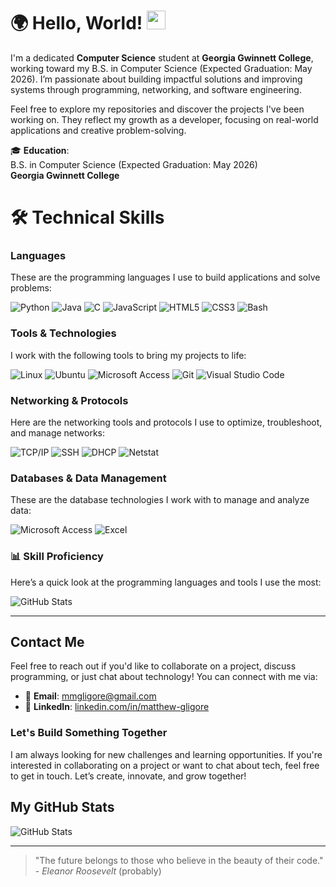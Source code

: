 # 🌍 **Hello, World!** <img src="https://media.giphy.com/media/hvRJCLFzcasrR4ia7z/giphy.gif" width="30px">

I'm a dedicated **Computer Science** student at **Georgia Gwinnett College**, working toward my B.S. in Computer Science (Expected Graduation: May 2026). I’m passionate about building impactful solutions and improving systems through programming, networking, and software engineering.

Feel free to explore my repositories and discover the projects I've been working on. They reflect my growth as a developer, focusing on real-world applications and creative problem-solving.


🎓 **Education**:  
  B.S. in Computer Science (Expected Graduation: May 2026)  
  **Georgia Gwinnett College**
  

# 🛠️ **Technical Skills**

### **Languages**  
These are the programming languages I use to build applications and solve problems:

![Python](https://img.shields.io/badge/Python-%23F7F7F7?style=for-the-badge&logo=python&logoColor=3776AB)
![Java](https://img.shields.io/badge/Java-%23F7F7F7?style=for-the-badge&logo=java&logoColor=007396)
![C](https://img.shields.io/badge/C-%23F7F7F7?style=for-the-badge&logo=c&logoColor=A8B9CC)
![JavaScript](https://img.shields.io/badge/JavaScript-%23F7F7F7?style=for-the-badge&logo=javascript&logoColor=F7DF1E)
![HTML5](https://img.shields.io/badge/HTML5-%23F7F7F7?style=for-the-badge&logo=html5&logoColor=E34F26)
![CSS3](https://img.shields.io/badge/CSS3-%23F7F7F7?style=for-the-badge&logo=css3&logoColor=1572B6)
![Bash](https://img.shields.io/badge/Bash-%23F7F7F7?style=for-the-badge&logo=gnu-bash&logoColor=4EAA25)


### **Tools & Technologies**  
I work with the following tools to bring my projects to life:

![Linux](https://img.shields.io/badge/Linux-%23F7F7F7?style=for-the-badge&logo=linux&logoColor=FCC624)
![Ubuntu](https://img.shields.io/badge/Ubuntu-%23F7F7F7?style=for-the-badge&logo=ubuntu&logoColor=E95420)
![Microsoft Access](https://img.shields.io/badge/Microsoft_Access-%23F7F7F7?style=for-the-badge&logo=microsoft-access&logoColor=2674C7)
![Git](https://img.shields.io/badge/Git-%23F7F7F7?style=for-the-badge&logo=git&logoColor=F05032)
![Visual Studio Code](https://img.shields.io/badge/VS_Code-%23F7F7F7?style=for-the-badge&logo=visualstudiocode&logoColor=007ACC)

### **Networking & Protocols**  
Here are the networking tools and protocols I use to optimize, troubleshoot, and manage networks:

![TCP/IP](https://img.shields.io/badge/TCP/IP-%23F7F7F7?style=for-the-badge&logo=internet-explorer&logoColor=00A4E4)
![SSH](https://img.shields.io/badge/SSH-%23F7F7F7?style=for-the-badge&logo=ssh&logoColor=4EAA25)
![DHCP](https://img.shields.io/badge/DHCP-%23F7F7F7?style=for-the-badge&logo=internet-explorer&logoColor=0066CC)
![Netstat](https://img.shields.io/badge/Netstat-%23F7F7F7?style=for-the-badge&logo=internet-explorer&logoColor=0066CC)

### **Databases & Data Management**  
These are the database technologies I work with to manage and analyze data:

![Microsoft Access](https://img.shields.io/badge/Microsoft_Access-%23F7F7F7?style=for-the-badge&logo=microsoft-access&logoColor=2674C7)
![Excel](https://img.shields.io/badge/Microsoft_Excel-%23F7F7F7?style=for-the-badge&logo=microsoft-excel&logoColor=217346)

### 📊 **Skill Proficiency**

Here’s a quick look at the programming languages and tools I use the most:

![GitHub Stats](https://github-readme-stats.vercel.app/api/top-langs/?username=MatthewGligore&layout=compact&hide_title=true&bg_color=ffffff&card_width=320)

---

## Contact Me

Feel free to reach out if you'd like to collaborate on a project, discuss programming, or just chat about technology! You can connect with me via:

- 📧 **Email**: [mmgligore@gmail.com](mailto:mmgligore@gmail.com)
- 🔗 **LinkedIn**: [linkedin.com/in/matthew-gligore](https://www.linkedin.com/in/matthew-gligore/)

### Let's Build Something Together

I am always looking for new challenges and learning opportunities. If you're interested in collaborating on a project or want to chat about tech, feel free to get in touch. Let’s create, innovate, and grow together!

## My GitHub Stats

![GitHub Stats](https://github-readme-stats.vercel.app/api?username=MatthewGligore&show_icons=true&hide_title=true&count_private=true&hide=prs)

---

> "The future belongs to those who believe in the beauty of their code." - *Eleanor Roosevelt* (probably)


